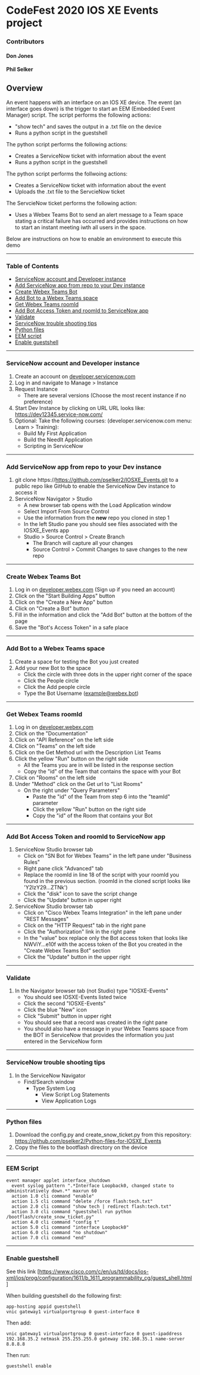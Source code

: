 # CodeFest 2020 IOS XE Events project
### Contributors
####   Don Jones
####   Phil Selker

## **Overview**

An event happens with an interface on an IOS XE device.  The event (an interface goes down) is the trigger to start an EEM (Embedded Event Manager) script.  The script performs the following actions:
- "show tech" and saves the output in a .txt file on the device
- Runs a python script in the guestshell

The python script performs the following actions:
- Creates a ServiceNow ticket with information about the event
- Runs a python script in the guestshell

The python script performs the follwoing actions:
- Creates a ServiceNow ticket with information about the event
- Uploads the .txt file to the ServcieNow ticket

The ServcieNow ticket performs the following action:
- Uses a Webex Teams Bot to send an alert message to a Team space stating a critical failure has occurred and provides instructions on how to start an instant meeting iwth all users in the space.

Below are instructions on how to enable an environment to execute this demo

---

### **Table of Contents**

- [ServiceNow account and Developer instance](https://https://github.com/pselker2/IOSXE_Events/#servicenow-account-and-developer-instance)
- [Add ServiceNow app from repo to your Dev instance](https://github.com/pselker2/IOSXE_Events/#add-servicenow-app-from-repo-to-your-dev-instance)
- [Create Webex Teams Bot](https://github.com/pselker2/IOSXE_Events/#create-webex-teams-bot)
- [Add Bot to a Webex Teams space](https://github.com/pselker2/IOSXE_Events/#add-bot-to-a-webex-teams-space)
- [Get Webex Teams roomId](https://github.com/pselker2/IOSXE_Events/#get-webex-teams-roomid)
- [Add Bot Access Token and roomId to ServiceNow app](https://github.com/pselker2/IOSXE_Events/#add-bot-access-token-and-roomid-to-servicenow-app)
- [Validate](https://github.com/pselker2/IOSXE_Events/#validate)
- [ServiceNow trouble shooting tips](https://github.com/pselker2/IOSXE_Events/#servicenow-trouble-shooting-tips)
- [Python files](https://github.com/pselker2/IOSXE_Events/#python-files)
- [EEM script](https://github.com/pselker2/IOSXE_Events/#eem-script)
- [Enable guestshell](https://github.com/pselker2/IOSXE_Events/#enable-guestshell)

---

### **ServiceNow account and Developer instance**

1. Create an account on [developer.servicenow.com](https://developer.servicenow.com)  
2. Log in and navigate to Manage > Instance
3. Request Instance
    - There are several versions (Choose the most recent instance if no preference)
4. Start Dev Instance by clicking on URL
    URL looks like:  https://dev12345.service-now.com/
4. Optional: Take the following courses: 
    (developer.servicenow.com menu: Learn > Training):
    - Build My First Application
    - Build the NeedIt Application
    - Scripting in ServiceNow
    
---

### **Add ServiceNow app from repo to your Dev instance**

1. git clone https://https://github.com/pselker2/IOSXE_Events.git to a public repo like GitHub to enable the ServiceNow Dev instance to access it
2. ServiceNow Navigator > Studio
    - A new browser tab opens with the Load Application window
    - Select Import From Source Control
    - Use the information from the **new** repo you cloned in step 1
    - In the left Studio pane you should see files associated with the IOSXE_Events app
    - Studio > Source Control > Create Branch
        - The Branch will capture all your changes
        - Source Control > Commit Changes  to save changes to the new repo 

---

### **Create Webex Teams Bot**

1. Log in on [developer.webex.com](https://https://developer.webex.com) (Sign up if you need an account)
2. Click on the "Start Building Apps" button
3. Click on the "Create a New App" button
4. Click on "Create a Bot" button
5. Fill in the information and click the "Add Bot" button at the bottom of the page
6. Save the "Bot's Access Token" in a safe place

---

### **Add Bot to a Webex Teams space**

1. Create a space for testing the Bot you just created
2. Add your new Bot to the space
    - Click the circle with three dots in the upper right corner of the space
    - Click the People circle
    - Click the Add people circle
    - Type the Bot Username (example@webex.bot)
    
---

### **Get Webex Teams roomId**

1. Log in on [developer.webex.com](https://https://developer.webex.com)
2. Click on the "Documentation" 
3. Click on "API Reference" on the left side
4. Click on "Teams" on the left side
5. Click on the Get Method url with the Description List Teams
6. Click the yellow "Run" button on the right side
    - All the Teams you are in will be listed in the response section
    - Copy the "id" of the Team that contains the space with your Bot
7. Click on "Rooms" on the left side
8. Under "Method" click on the Get url to "List Rooms"
    - On the right under "Query Parameters"
        - Paste the "id" of the Team from step 6 into the "teamId" parameter
        - Click the yellow "Run" button on the right side
        - Copy the "id" of the Room that contains your Bot

---

### **Add Bot Access Token and roomId to ServiceNow app**

1. ServiceNow Studio browser tab
    - Click on "SN Bot for Webex Teams" in the left pane under "Business Rules"
    - Right pane click "Advanced" tab
    - Replace the roomId in line 18 of the script with your roomId you found in the previous section. (roomId in the cloned script looks like 'Y2lzY29...ZTNk')
    - Click the "disk" icon to save the script change
    - Click the "Update" button in upper right
2. ServiceNow Studio browser tab
    - Click on "Cisco Webex Teams Integration" in the left pane under "REST Messages"
    - Click on the "HTTP Request" tab in the right pane
    - Click the "Authorization" link in the right pane
    - In the "value" box replace only the Bot access token that looks like NWViY...e10f with the access token of the Bot you created in the "Create Webex Teams Bot" section
    - Click the "Update" button in the upper right 
    
---

### **Validate**

1. In the Navigator browser tab (not Studio) type "IOSXE-Events"
    - You should see IOSXE-Events listed twice
    - Click the second "IOSXE-Events"
    - Click the blue "New" icon
    - Click "Submit" button in upper right
    - You should see that a record was created in the right pane
    - You should also have a message in your Webex Teams space from the BOT in ServiceNow that provides the information you just entered in the ServiceNow form
    
---

### **ServiceNow trouble shooting tips**

1. In the ServiceNow Navigator
    - Find/Search window 
        - Type System Log
            - View Script Log Statements
            - View Application Logs

---

### **Python files**

1. Download the config.py and create_snow_ticket.py from this repository:  https://github.com/pselker2/Python-files-for-IOSXE_Events
2. Copy the files to the bootflash directory on the device
    
---

### **EEM Script**

```
event manager applet interface_shutdown
  event syslog pattern ".*Interface Loopback0, changed state to administratively down.*" maxrun 60
  action 1.0 cli command "enable"
  action 1.5 cli command "delete /force flash:tech.txt"
  action 2.0 cli command "show tech | redirect flash:tech.txt"
  action 3.0 cli command "guestshell run python /bootflash/create_snow_ticket.py"
  action 4.0 cli command "config t"
  action 5.0 cli command "interface Loopback0"
  action 6.0 cli command "no shutdown"
  action 7.0 cli command "end"
```

---


### **Enable guestshell**

See this link [https://www.cisco.com/c/en/us/td/docs/ios-xml/ios/prog/configuration/1611/b_1611_programmability_cg/guest_shell.html]

When building guestshell do the following first:
```
app-hosting appid guestshell
vnic gateway1 virtualportgroup 0 guest-interface 0
```

Then add:
```
vnic gateway1 virtualportgroup 0 guest-interface 0 guest-ipaddress 192.168.35.2 netmask 255.255.255.0 gateway 192.168.35.1 name-server 8.8.8.8
```

Then run:
```
guestshell enable
```
